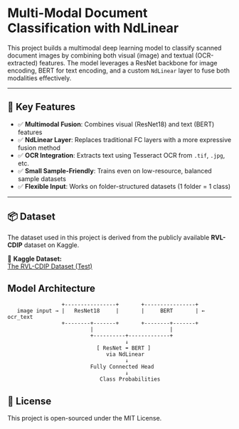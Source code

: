 # Multi-Modal Document Classification with NdLinear

This project builds a multimodal deep learning model to classify scanned document images by combining both visual (image) and textual (OCR-extracted) features. The model leverages a ResNet backbone for image encoding, BERT for text encoding, and a custom `NdLinear` layer to fuse both modalities effectively.

---

## 📌 Key Features

- ✅ **Multimodal Fusion**: Combines visual (ResNet18) and text (BERT) features
- ✅ **NdLinear Layer**: Replaces traditional FC layers with a more expressive fusion method
- ✅ **OCR Integration**: Extracts text using Tesseract OCR from `.tif`, `.jpg`, etc.
- ✅ **Small Sample-Friendly**: Trains even on low-resource, balanced sample datasets
- ✅ **Flexible Input**: Works on folder-structured datasets (1 folder = 1 class)

---


## 📦 Dataset

The dataset used in this project is derived from the publicly available **RVL-CDIP** dataset on Kaggle.

📂 **Kaggle Dataset:**  
[The RVL-CDIP Dataset (Test)](https://www.kaggle.com/datasets/pdavpoojan/the-rvlcdip-dataset-test?resource=download)

## Model Architecture

```text
                 +----------------+       +----------------+
   image input → |   ResNet18     |       |     BERT       | ← ocr_text
                 +--------+-------+       +--------+-------+
                          |                        |
                          +----------+-------------+
                                     ↓
                            [ ResNet ⬌ BERT ]
                               via NdLinear
                                     ↓
                          Fully Connected Head
                                     ↓
                             Class Probabilities
```

## 🪪 License

This project is open-sourced under the MIT License.

